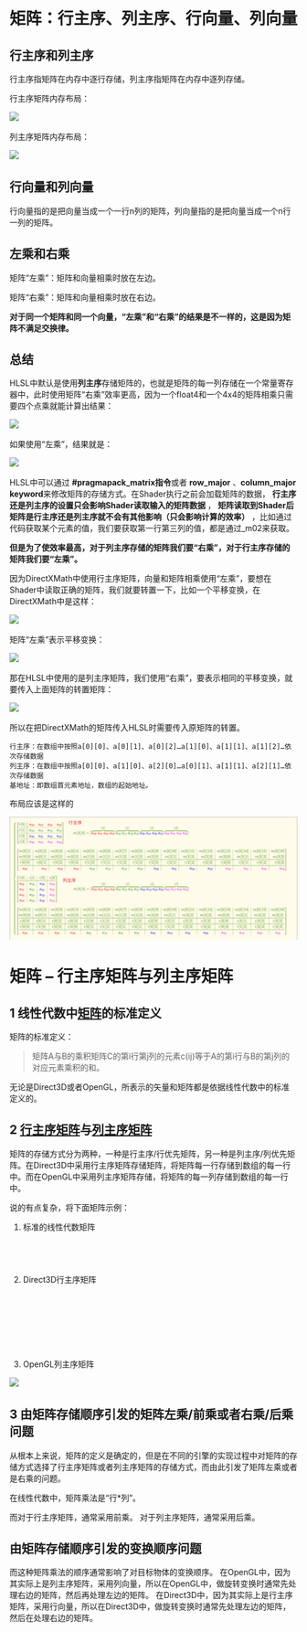 # 矩阵：行主序、列主序、行向量、列向量


## **行主序和列主序**

行主序指矩阵在内存中逐行存储，列主序指矩阵在内存中逐列存储。

行主序矩阵内存布局：

![](https://pic2.zhimg.com/80/v2-3d5cde0c897498f9a4bb0e71a060fb7d_1440w.webp)

列主序矩阵内存布局：

![](https://pic4.zhimg.com/80/v2-dc246d86c64f578189814522096201d3_1440w.webp)

## **行向量和列向量**

行向量指的是把向量当成一个一行n列的矩阵，列向量指的是把向量当成一个n行一列的矩阵。

## **左乘和右乘**

矩阵“左乘”：矩阵和向量相乘时放在左边。

矩阵“右乘”：矩阵和向量相乘时放在右边。

**对于同一个矩阵和同一个向量，“左乘”和“右乘”的结果是不一样的，这是因为矩阵不满足交换律。**

## **总结**

HLSL中默认是使用**列主序**存储矩阵的，也就是矩阵的每一列存储在一个常量寄存器中，此时使用矩阵“右乘”效率更高，因为一个float4和一个4x4的矩阵相乘只需要四个点乘就能计算出结果：

![](https://pic3.zhimg.com/80/v2-7b62a6da30b7e08a64d11203a93170aa_1440w.webp)

如果使用“左乘”，结果就是：

![](https://pic3.zhimg.com/80/v2-beb78b1db6eab9911950d83782c17dd6_1440w.webp)

HLSL中可以通过 **#pragmapack_matrix指令**或者 **row_major** 、**column_major keyword**来修改矩阵的存储方式。在Shader执行之前会加载矩阵的数据， **行主序还是列主序的设置只会影响Shader读取输入的矩阵数据** ， **矩阵读取到Shader后矩阵是行主序还是列主序就不会有其他影响（只会影响计算的效率）** ，比如通过代码获取某个元素的值，我们要获取第一行第三列的值，都是通过_m02来获取。

**但是为了使效率最高，对于列主序存储的矩阵我们要“右乘”，对于行主序存储的矩阵我们要“左乘”。**

因为DirectXMath中使用行主序矩阵，向量和矩阵相乘使用“左乘”，要想在Shader中读取正确的矩阵，我们就要转置一下，比如一个平移变换，在DirectXMath中是这样：

![](https://pic3.zhimg.com/80/v2-7ef3579035acc4f9ff27ef4deef053d2_1440w.webp)

矩阵“左乘”表示平移变换：

![](https://pic4.zhimg.com/80/v2-fda70ae530a4162bbd81cb1491a249ab_1440w.webp)

那在HLSL中使用的是列主序矩阵，我们使用“右乘”，要表示相同的平移变换，就要传入上面矩阵的转置矩阵：

![](https://pic3.zhimg.com/80/v2-77673e50dc8d0dc100388d33cc25091e_1440w.webp)

所以在把DirectXMath的矩阵传入HLSL时需要传入原矩阵的转置。








```text
行主序：在数组中按照a[0][0]、a[0][1]、a[0][2]…a[1][0]、a[1][1]、a[1][2]…依次存储数据
列主序：在数组中按照a[0][0]、a[1][0]、a[2][0]…a[0][1]、a[1][1]、a[2][1]…依次存储数据
基地址：即数组首元素地址，数组的起始地址。
```

布局应该是这样的

![](./images/7.png)




# 矩阵 – 行主序矩阵与列主序矩阵


## 1 线性代数中[矩阵](https://www.stubbornhuang.com/tag/%e7%9f%a9%e9%98%b5/ "浏览关于“矩阵”的文章")的标准定义

矩阵的标准定义：

> 矩阵A与B的乘积矩阵C的第i行第j列的元素c(ij)等于A的第i行与B的第j列的对应元素乘积的和。

无论是Direct3D或者OpenGL，所表示的矢量和矩阵都是依据线性代数中的标准定义的。

## 2 [行主序矩阵](https://www.stubbornhuang.com/tag/%e8%a1%8c%e4%b8%bb%e5%ba%8f%e7%9f%a9%e9%98%b5/ "浏览关于“行主序矩阵”的文章")与[列主序矩阵](https://www.stubbornhuang.com/tag/%e5%88%97%e4%b8%bb%e5%ba%8f%e7%9f%a9%e9%98%b5/ "浏览关于“列主序矩阵”的文章")

矩阵的存储方式分为两种，一种是行主序/行优先矩阵，另一种是列主序/列优先矩阵。在Direct3D中采用行主序矩阵存储矩阵，将矩阵每一行存储到数组的每一行中。而在OpenGL中采用列主序矩阵存储，将矩阵的每一列存储到数组的每一行中。

说的有点复杂，将下面矩阵示例：

1. 标准的线性代数矩阵

<pre class="vditor-reset" placeholder="" contenteditable="true" spellcheck="false"><p data-block="0"><img src="https://file+.vscode-resource.vscode-cdn.net/Users/admin/Documents/code/2D_3D/src/pages/3d/READMES/images/7.png" alt="" title=""/></p></pre>


2. Direct3D行主序矩阵


<pre class="vditor-reset" placeholder="" contenteditable="true" spellcheck="false"><div class="vditor-wysiwyg__block" data-type="html-block" data-block="0"><pre class="vditor-wysiwyg__preview" data-render="1"><pre class="vditor-reset" placeholder="" contenteditable="true" spellcheck="false"><p data-block="0"><img src="https://file+.vscode-resource.vscode-cdn.net/Users/admin/Documents/code/2D_3D/src/pages/3d/READMES/images/8.png" alt="" title=""/></p></pre></pre></div></pre>


3. OpenGL列主序矩阵

![](https://file+.vscode-resource.vscode-cdn.net/Users/admin/Documents/code/2D_3D/src/pages/3d/READMES/images/10.png)



## 3 由矩阵存储顺序引发的矩阵左乘/前乘或者右乘/后乘问题


从根本上来说，矩阵的定义是确定的，但是在不同的引擎的实现过程中对矩阵的存储方式选择了行主序矩阵或者列主序矩阵的存储方式，而由此引发了矩阵左乘或者是右乘的问题。

在线性代数中，矩阵乘法是“行*列”。

而对于行主序矩阵，通常采用前乘。
对于列主序矩阵，通常采用后乘。


## 由矩阵存储顺序引发的变换顺序问题

而这种矩阵乘法的顺序通常影响了对目标物体的变换顺序。
在OpenGL中，因为其实际上是列主序矩阵，采用列向量，所以在OpenGL中，做旋转变换时通常先处理右边的矩阵，然后再处理左边的矩阵。
在Direct3D中，因为其实际上是行主序矩阵，采用行向量，所以在Direct3D中，做旋转变换时通常先处理左边的矩阵，然后在处理右边的矩阵。
